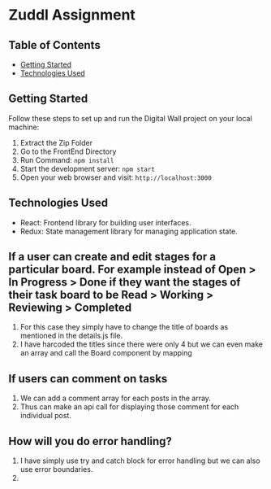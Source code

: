 # Zuddl Assignment

## Table of Contents

- [Getting Started](#getting-started)
- [Technologies Used](#technologies-used)

## Getting Started

Follow these steps to set up and run the Digital Wall project on your local machine:

1. Extract the Zip Folder
2. Go to the FrontEnd Directory
3. Run Command: `npm install`
4. Start the development server: `npm start`
5. Open your web browser and visit: `http://localhost:3000`

## Technologies Used

- React: Frontend library for building user interfaces.
- Redux: State management library for managing application state.

## If a user can create and edit stages for a particular board. For example instead of Open > In Progress > Done if they want the stages of their task board to be Read > Working > Reviewing > Completed

1. For this case they simply have to change the title of boards as mentioned in the details.js file.
2. I have harcoded the titles since there were only 4 but we can even make an array and call the Board component by mapping

## If users can comment on tasks

1. We can add a comment array for each posts in the array.
2. Thus can make an api call for displaying those comment for each individual post.

## How will you do error handling?

1. I have simply use try and catch block for error handling but we can also use error boundaries.
2. 
